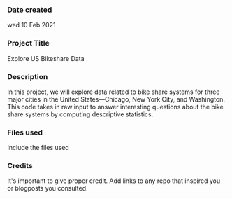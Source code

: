 ### Date created
wed 10 Feb 2021

### Project Title
Explore US Bikeshare Data

### Description
In this project, we will explore data related to bike share systems for three major cities in the United States—Chicago, New York City, and Washington.
This code takes in raw input to answer interesting questions about the bike share systems by computing descriptive statistics.

### Files used
Include the files used

### Credits
It's important to give proper credit. Add links to any repo that inspired you or blogposts you consulted.
